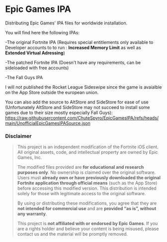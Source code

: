  # Epic Games IPA
Distributing Epic Games' IPA files for worldwide installation.

You will find here the following IPAs:

-The original Fortnite IPA (Requires special entitlements only available to Developer accounts to to run : **Increased Memory Limit** as well as **Extended Virtual Adressing**)

-The patched Fortnite IPA (Doesn't have any requirements, can be sideloaded with free accounts)

-The Fall Guys IPA


I will not published the Rocket League Sideswipe since the game is avaialble on the App Store outside the european union.

You can also add the source to AltStore and SideStore for ease of use (Unfortunately AltStore and SideStore may not succeed to install some games due to their size mostly especially Fall Guys):
https://raw.githubusercontent.com/ChuteSpyro/EpicGamesIPA/refs/heads/main/UnofficialEpicGamesIPASource.json


###  Disclaimer

> This project is an independent modification of the Fortnite iOS client. All original assets, code, and intellectual property are owned by Epic Games, Inc.  
>  
> The modified files provided are **for educational and research purposes only**. No ownership is claimed over the original software. Users must **already own or have previously downloaded the original Fortnite application through official means** (such as the App Store) before accessing this modified version. This distribution is intended solely for those with legitimate access to the original software.  
>  
> By using or distributing these modifications, you agree that they are **not intended for commercial use** and are **provided “as is”, without any warranty**.  
>  
> This project is **not affiliated with or endorsed by Epic Games**. If you are a rights holder and believe your content is being misused, please contact us and the material will be promptly removed.
